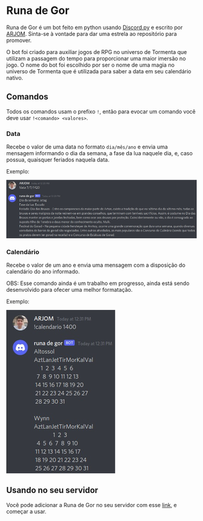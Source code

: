 # Runa de Gor

Runa de Gor é um bot feito em python usando [Discord.py](https://discordpy.readthedocs.io/en/stable/) e escrito por [ARJOM](https://github.com/ARJOM).
Sinta-se à vontade para dar uma estrela ao repositório para promover.

O bot foi criado para auxiliar jogos de RPG no universo de Tormenta que utilizam a passagem do tempo para proporcionar uma maior imersão no jogo. O nome do bot foi escolhido por ser o nome de uma magia no universo de Tormenta que é utilizada para saber a data em seu calendário nativo.

## Comandos

Todos os comandos usam o prefixo `!`, então para evocar um comando você deve usar `!<comando> <valores>`.

### Data

Recebe o valor de uma data no formato `dia/mês/ano` e envia uma mensagem informando o dia da semana, a fase da lua naquele dia, e, caso possua, quaisquer feriados naquela data.

Exemplo:

![Imagem de exemplo de uso do comando data](exemplo.jpeg)

### Calendário

Recebe o valor de um ano e envia uma mensagem com a disposição do calendário do ano informado.

OBS: Esse comando ainda é um trabalho em progresso, ainda está sendo desenvolvido para ofecer uma melhor formatação.

Exemplo:

![Imagem de exemplo de uso do comando calendario](exemplo-2.jpeg)

## Usando no seu servidor

Você pode adicionar a Runa de Gor no seu servidor com esse [link](https://discord.com/api/oauth2/authorize?client_id=947551594487099472&permissions=8&scope=bot), e começar a usar.
